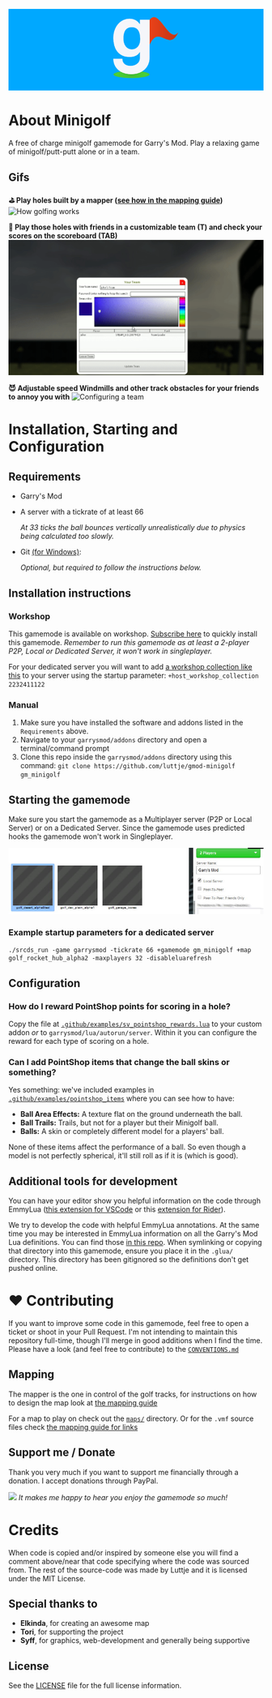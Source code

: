![The Minigolf Logo by Syff](gamemodes/gm_minigolf/content/materials/minigolf/logo_with_background.png)

# About Minigolf

A free of charge minigolf gamemode for Garry's Mod. Play a relaxing game of minigolf/putt-putt alone or in a team.


## Gifs

__⛳ Play holes built by a mapper ([see how in the mapping guide](./MAPPING_GUIDE.md))__
![How golfing works](.github/assets/minigolf.gif)

__💯 Play those holes with friends in a customizable team (T) and check your scores on the scoreboard (TAB)__
![Configuring a team](.github/assets/teams_menu.gif)

__😈 Adjustable speed Windmills and other track obstacles for your friends to annoy you with__
![Configuring a team](.github/assets/windmill.gif)


# Installation, Starting and Configuration

## Requirements

* Garry's Mod

* A server with a tickrate of at least 66

  *At 33 ticks the ball bounces vertically unrealistically due to physics being calculated too slowly.*

* Git [(for Windows)](https://git-scm.com/download/win):
  
  *Optional, but required to follow the instructions below.*


## Installation instructions


### Workshop

This gamemode is available on workshop. [Subscribe here](https://steamcommunity.com/sharedfiles/filedetails/?id=2313854259) to quickly install this gamemode. _Remember to run this gamemode as at least a 2-player P2P, Local or Dedicated Server, it won't work in singleplayer._

For your dedicated server you will want to add [a workshop collection like this](https://steamcommunity.com/sharedfiles/filedetails/?id=2232411122) to your server using the startup parameter: `+host_workshop_collection 2232411122`


### Manual

1. Make sure you have installed the software and addons listed in the `Requirements` above.
2. Navigate to your `garrysmod/addons` directory and open a terminal/command prompt
3. Clone this repo inside the `garrysmod/addons` directory using this command:
  `git clone https://github.com/luttje/gmod-minigolf gm_minigolf`


## Starting the gamemode

Make sure you start the gamemode as a Multiplayer server (P2P or Local Server) or on a Dedicated Server. Since the gamemode uses predicted hooks the gamemode won't work in Singleplayer.

![Starting a multiplayer server](.github/assets/local_server.jpg)

### Example startup parameters for a dedicated server
```
./srcds_run -game garrysmod -tickrate 66 +gamemode gm_minigolf +map golf_rocket_hub_alpha2 -maxplayers 32 -disableluarefresh
```


## Configuration

### How do I reward PointShop points for scoring in a hole?

Copy the file at [`.github/examples/sv_pointshop_rewards.lua`](.github/examples/sv_pointshop_rewards.lua) to your custom addon _or_ to `garrysmod/lua/autorun/server`. Within it you can configure the reward for each type of scoring on a hole.

### Can I add PointShop items that change the ball skins or something?

Yes something: we've included examples in [`.github/examples/pointshop_items`](.github/examples/pointshop_items) where you can see how to have:
* **Ball Area Effects:** A texture flat on the ground underneath the ball.
* **Ball Trails:** Trails, but not for a player but their Minigolf ball.
* **Balls:** A skin or completely different model for a players' ball.

None of these items affect the performance of a ball. So even though a model is not perfectly spherical, it'll still roll as if it is (which is good).


## Additional tools for development

You can have your editor show you helpful information on the code through EmmyLua ([this extension for VSCode](https://github.com/EmmyLua/VSCode-EmmyLua) or this [extension for Rider](https://plugins.jetbrains.com/plugin/9768-emmylua/versions)).

We try to develop the code with helpful EmmyLua annotations. At the same time you may be interested in EmmyLua information on all the Garry's Mod Lua definitions. You can find those [in this repo](https://github.com/luttje/glua-api-snippets). When symlinking or copying that directory into this gamemode, ensure you place it in the `.glua/` directory. This directory has been gitignored so the definitions don't get pushed online.


# ❤ Contributing

If you want to improve some code in this gamemode, feel free to open a ticket or shoot in your Pull Request. I'm not intending to maintain this repository full-time, though I'll merge in good additions when I find the time. Please have a look (and feel free to contribute) to the [`CONVENTIONS.md`](CONVENTIONS.md)


## Mapping

The mapper is the one in control of the golf tracks, for instructions on how to design the map look at [the mapping guide](MAPPING_GUIDE.md)

For a map to play on check out the [`maps/`](maps/) directory. Or for the `.vmf` source files check [the mapping guide for links](MAPPING_GUIDE.md)


## Support me / Donate

Thank you very much if you want to support me financially through a donation. I accept donations through PayPal.

[![](https://www.paypalobjects.com/en_US/i/btn/btn_donate_SM.gif)](https://www.paypal.com/donate?hosted_button_id=XGVDN2YMXC8TL) _It makes me happy to hear you enjoy the gamemode so much!_


# Credits

When code is copied and/or inspired by someone else you will find a comment above/near that code specifying where the code was sourced from. The rest of the source-code was made by Luttje and it is licensed under the MIT License. 


## Special thanks to

* __Elkinda__, for creating an awesome map
* __Tori__, for supporting the project
* __Syff__, for graphics, web-development and generally being supportive


## License

See the [LICENSE](LICENSE) file for the full license information.
